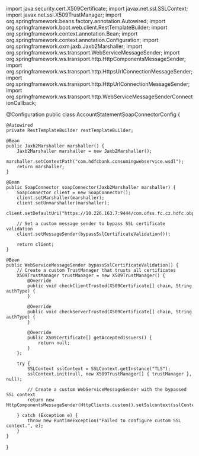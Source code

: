 import java.security.cert.X509Certificate;
import javax.net.ssl.SSLContext;
import javax.net.ssl.X509TrustManager;
import org.springframework.beans.factory.annotation.Autowired;
import org.springframework.boot.web.client.RestTemplateBuilder;
import org.springframework.context.annotation.Bean;
import org.springframework.context.annotation.Configuration;
import org.springframework.oxm.jaxb.Jaxb2Marshaller;
import org.springframework.ws.transport.WebServiceMessageSender;
import org.springframework.ws.transport.http.HttpComponentsMessageSender;
import org.springframework.ws.transport.http.HttpsUrlConnectionMessageSender;
import org.springframework.ws.transport.http.HttpUrlConnectionMessageSender;
import org.springframework.ws.transport.http.WebServiceMessageSenderConnectionCallback;

@Configuration
public class AccountStatementSoapConnectorConfig {

    @Autowired
    private RestTemplateBuilder restTemplateBuilder;

    @Bean
    public Jaxb2Marshaller marshaller() {
        Jaxb2Marshaller marshaller = new Jaxb2Marshaller();
        marshaller.setContextPath("com.hdfcbank.consumingwebservice.wsdl");
        return marshaller;
    }

    @Bean
    public SoapConnector soapConnector(Jaxb2Marshaller marshaller) {
        SoapConnector client = new SoapConnector();
        client.setMarshaller(marshaller);
        client.setUnmarshaller(marshaller);
        client.setDefaultUri("https://10.226.163.7:9444/com.ofss.fc.cz.hdfc.obp.webservice/AccountStatementSpi");
        
        // Set a custom message sender to bypass SSL certificate validation
        client.setMessageSender(bypassSslCertificateValidation());
        
        return client;
    }

    @Bean
    public WebServiceMessageSender bypassSslCertificateValidation() {
        // Create a custom TrustManager that trusts all certificates
        X509TrustManager trustManager = new X509TrustManager() {
            @Override
            public void checkClientTrusted(X509Certificate[] chain, String authType) {
            }

            @Override
            public void checkServerTrusted(X509Certificate[] chain, String authType) {
            }

            @Override
            public X509Certificate[] getAcceptedIssuers() {
                return null;
            }
        };

        try {
            SSLContext sslContext = SSLContext.getInstance("TLS");
            sslContext.init(null, new X509TrustManager[] { trustManager }, null);

            // Create a custom WebServiceMessageSender with the bypassed SSL context
            return new HttpComponentsMessageSender(HttpClients.custom().setSslcontext(sslContext).build());

        } catch (Exception e) {
            throw new RuntimeException("Failed to configure custom SSL context.", e);
        }
    }
}
